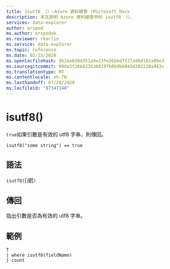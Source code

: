 ```yaml
---
title: isutf8 （）-Azure 資料總管 |Microsoft Docs
description: 本文說明 Azure 資料總管中的 isutf8 （）。
services: data-explorer
author: orspod
ms.author: orspodek
ms.reviewer: rkarlin
ms.service: data-explorer
ms.topic: reference
ms.date: 02/13/2020
ms.openlocfilehash: 952ea030d351a9e23fe26bbd7f27a96d182a89e3
ms.sourcegitcommit: 09da3f26b4235368297b8b9b604d4282228a443c
ms.translationtype: MT
ms.contentlocale: zh-TW
ms.lasthandoff: 07/28/2020
ms.locfileid: "87347148"
---
```

# <a name="isutf8"></a>isutf8()

`true`如果引數是有效的 utf8 字串，則傳回。
    
```kusto
isutf8("some string") == true
```

## <a name="syntax"></a>語法

`isutf8(`[*值*]`)`

## <a name="returns"></a>傳回

指出引數是否為有效的 utf8 字串。

## <a name="example"></a>範例

```kusto
T
| where isutf8(fieldName)
| count
```